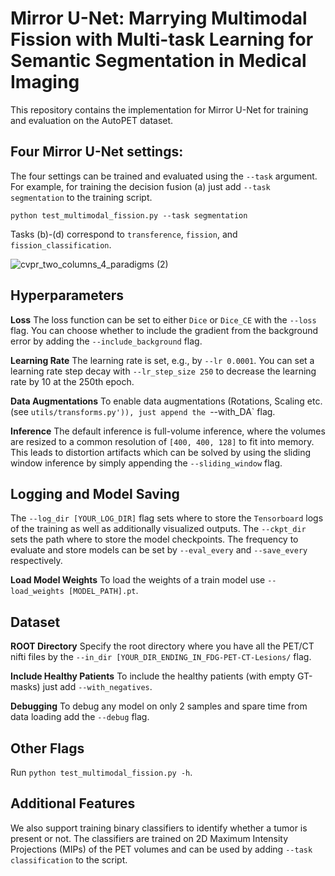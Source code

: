# Mirror U-Net: Marrying Multimodal Fission with Multi-task Learning for Semantic Segmentation in Medical Imaging
This repository contains the implementation for Mirror U-Net for training and evaluation on the AutoPET dataset. 

## Four Mirror U-Net settings:
The four settings can be trained and evaluated using the `--task` argument. For example, for training the decision fusion (a) just add `--task segmentation` to the training script. 

```
python test_multimodal_fission.py --task segmentation 
```

Tasks (b)-(d) correspond to `transference`, `fission`, and `fission_classification`. 

![cvpr_two_columns_4_paradigms (2)](https://user-images.githubusercontent.com/40185241/216580053-c043e3d7-999f-419c-9754-41e0135808dd.png)

## Hyperparameters
**Loss**
The loss function can be set to either `Dice` or `Dice_CE` with the `--loss` flag. You can choose whether to include the gradient from the background error by adding the `--include_background` flag. 

**Learning Rate**
The learning rate is set, e.g., by `--lr 0.0001`. You can set a learning rate step decay with `--lr_step_size 250` to decrease the learning rate by 10 at the 250th epoch.

**Data Augmentations**
To enable data augmentations (Rotations, Scaling etc. (see `utils/transforms.py')), just append the `--with_DA` flag.

**Inference**
The default inference is full-volume inference, where the volumes are resized to a common resolution of `[400, 400, 128]` to fit into memory. This leads to distortion artifacts which can be solved by using the sliding window inference by simply appending the `--sliding_window` flag. 

## Logging and Model Saving
The `--log_dir [YOUR_LOG_DIR]` flag sets where to store the `Tensorboard` logs of the training as well as additionally visualized outputs. The `--ckpt_dir` sets the path where to store the model checkpoints. The frequency to evaluate and store models can be set by `--eval_every` and `--save_every` respectively.

**Load Model Weights** To load the weights of a train model use `--load_weights [MODEL_PATH].pt`.


## Dataset
**ROOT Directory** 
Specify the root directory where you have all the PET/CT nifti files by the `--in_dir [YOUR_DIR_ENDING_IN_FDG-PET-CT-Lesions/` flag.

**Include Healthy Patients**
To include the healthy patients (with empty GT-masks) just add `--with_negatives`. 

**Debugging** To debug any model on only 2 samples and spare time from data loading add the `--debug` flag.

## Other Flags
Run `python test_multimodal_fission.py -h`.


## Additional Features
We also support training binary classifiers to identify whether a tumor is present or not. The classifiers are trained on 2D Maximum Intensity Projections (MIPs) of the PET volumes and can be used by adding `--task classification` to the script. 





